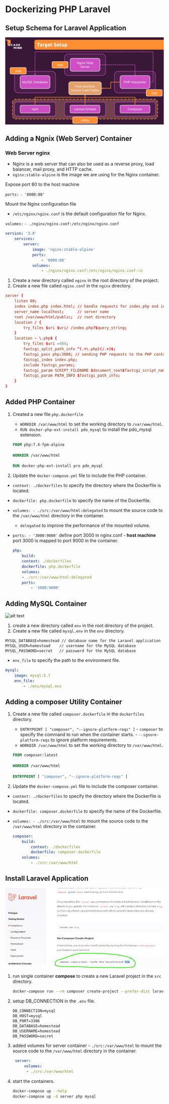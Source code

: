 # Dockerizing PHP Laravel

## Setup Schema for Laravel Application

![alt text](./Img/Section_8/image.png)

## Adding a Ngnix (Web Server) Container

### Web Server nginx

- Nginx is a web server that can also be used as a reverse proxy, load balancer, mail proxy, and HTTP cache.
- `nginx:stable-alpine` is the image we are using for the Nginx container.

Expose port 80 to the host machine

`ports:`
    `- '8000:80'`

Mount the Nginx configuration file

- `/etc/nginx/nginx.conf` is the default configuration file for Nginx.

`volumes:`
    `- ./nginx/nginx.conf:/etc/nginx/nginx.conf`

```yaml
version: '3.8'
    services:
        server:
            image: 'nginx:stable-alpine'
            ports:
                - '8000:80'
            volumes:
                - ./nginx/nginx.conf:/etc/nginx/nginx.conf:ro
```

1) Create a new directory called `nginx` in the root directory of the project.
2) Create a new file called `nginx.conf` in the `nginx` directory.

```conf
server {
    listen 80;
    index index.php index.html; // handle requests for index.php and index.html
    server_name localhost;      // server name
    root /var/www/html/public;  // root directory
    location / {
        try_files $uri $uri/ /index.php?$query_string;
    }
    location ~ \.php$ {
        try_files $uri =404;
        fastcgi_split_path_info ^(.+\.php)(/.+)$;
        fastcgi_pass php:3000; // sending PHP requests to the PHP container on port 3000 (php name container)
        fastcgi_index index.php;
        include fastcgi_params;
        fastcgi_param SCRIPT_FILENAME $document_root$fastcgi_script_name;
        fastcgi_param PATH_INFO $fastcgi_path_info;
    }
}
```

## Added PHP Container

1) Created a new file `php.dockerfile`

   - `WORKDIR /var/www/html` to set the working directory to `/var/www/html`.
   - `RUN docker-php-ext-install pdo_mysql` to install the pdo_mysql extension.

   ```dockerfile
   FROM php:7.4-fpm-alpine

   WORKDIR /var/www/html

   RUN docker-php-ext-install pro pdo_mysql
    ```

2) Update the `docker-compose.yml` file to include the PHP container.

- `context: ./dockerfiles` to specify the directory where the Dockerfile is located.
- `dockerfile: php.dockerfile` to specify the name of the Dockerfile.
- `volumes: - ./src:/var/www/html:delegated` to mount the source code to the `/var/www/html` directory in the container.
  - `delegated` to improve the performance of the mounted volume.
- `ports: - '3000:9000'` define port 3000 in nginx.conf
      - **host machine** port 3000 is mapped to port 9000 in the container.

    ```yaml
    php:
        build:
        context: ./dockerfiles
        dockerfile: php.dockerfile
        volumes:
        - ./src:/var/www/html:delegated
        ports:
            - '3000:9000'
    ```

## Adding MySQL Container

![alt text](./Img/Section_8/image-1.png)

1. create a new directory called `env` in the root directory of the project.
2. Create a new file called `mysql.env` in the `env` directory.

```env
MYSQL_DATABASE=homestead // database name for the Laravel application
MYSQL_USER=homestead    // username for the MySQL database
MYSQL_PASSWORD=secret   // password for the MySQL database
```

- `env_file`  to specify the path to the environment file.

```yaml
mysql:
    image: mysql:5.7
    env_file:
        - ./env/mysql.env
```

## Adding a composer Utility Container

1) Create a new file called `composer.dockerfile` in the `dockerfiles` directory.

   - `ENTRYPOINT [ "composer", "--ignore-platform-reqs" ]`
         - `composer` to specify the command to run when the container starts.
         - `--ignore-platform-reqs` to ignore platform requirements.
   - `WORKDIR /var/www/html` to set the working directory to `/var/www/html`.

   ```dockerfile
   FROM composer:latest

   WORKDIR /var/www/html

   ENTRYPOINT [ "composer", "--ignore-platform-reqs" ]
   ```

2) Update the `docker-compose.yml` file to include the composer container.

- `context: ./dockerfiles` to specify the directory where the Dockerfile is located.
- `dockerfile: composer.dockerfile` to specify the name of the Dockerfile.
- `volumes: - ./src:/var/www/html` to mount the source code to the `/var/www/html` directory in the container.

    ```yaml
    composer:
        build:
            context: ./dockerfiles
            dockerfile: composer.dockerfile
        volumes:
            - ./src:/var/www/html
    ```

## Install Laravel Application

![alt text](./Img/Section_8/image-2.png)

1. run single container **compose** to create a new Laravel project in the `src` directory.

    ```bash
    docker-compose run --rm composer create-project --prefer-dist laravel/laravel .
    ```

2. setup DB_CONNECTION in the `.env` file.

    ```env
    DB_CONNECTION=mysql
    DB_HOST=mysql
    DB_PORT=3306
    DB_DATABASE=homestead
    DB_USERNAME=homestead
    DB_PASSWORD=secret
    ```

3. added volumes for server container
        - `./src:/var/www/html` to mount the source code to the `/var/www/html` directory in the container.

   ```yaml
    server:
        volumes:
         - ./src:/var/www/html
    ```

4. start the containers.

    ```bash
    docker-compose up --help
    docker-compose up -d server php mysql
    ```
